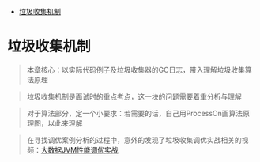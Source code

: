 - [垃圾收集机制](#垃圾收集机制)

# 垃圾收集机制

> 本章核心：以实际代码例子及垃圾收集器的GC日志，带入理解垃圾收集算法原理

> 垃圾收集机制是面试时的重点考点，这一块的问题需要着重分析与理解

> 对于算法部分，定一个小要求：若需要的话，自己用ProcessOn画算法原理图，以此来理解

> 在寻找调优案例分析的过程中，意外的发现了垃圾收集调优实战相关的视频：[大数据JVM性能调优实战](https://www.bilibili.com/video/BV184411e7qH?p=22)
